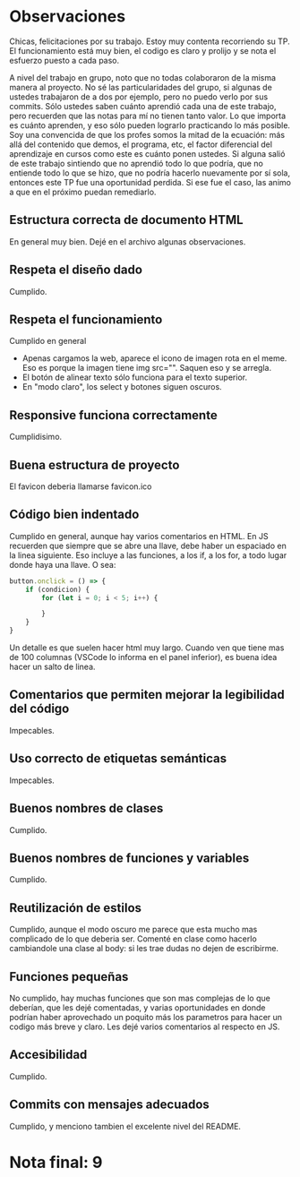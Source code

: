 # Observaciones

Chicas, felicitaciones por su trabajo. Estoy muy contenta recorriendo su TP. El funcionamiento está muy bien, el codigo es claro y prolijo y se nota el esfuerzo puesto a cada paso. 

A nivel del trabajo en grupo, noto que no todas colaboraron de la misma manera al proyecto. No sé las particularidades del grupo, si algunas de ustedes trabajaron de a dos por ejemplo, pero no puedo verlo por sus commits. Sólo ustedes saben cuánto aprendió cada una de este trabajo, pero recuerden que las notas para mí no tienen tanto valor. Lo que importa es cuánto aprenden, y eso sólo pueden lograrlo practicando lo más posible. Soy una convencida de que los profes somos la mitad de la ecuación: más allá del contenido que demos, el programa, etc, el factor diferencial del aprendizaje en cursos como este es cuánto ponen ustedes. Si alguna salió de este trabajo sintiendo que no aprendió todo lo que podría, que no entiende todo lo que se hizo, que no podría hacerlo nuevamente por sí sola, entonces este TP fue una oportunidad perdida. Si ese fue el caso, las animo a que en el próximo puedan remediarlo. 


## Estructura correcta de documento HTML

En general muy bien. Dejé en el archivo algunas observaciones. 

## Respeta el diseño dado

Cumplido. 

## Respeta el funcionamiento

Cumplido en general
- Apenas cargamos la web, aparece el icono de imagen rota en el meme. Eso es porque la imagen tiene img src="". Saquen eso y se arregla. 
- El botón de alinear texto sólo funciona para el texto superior. 
- En "modo claro", los select y botones siguen oscuros. 

## Responsive funciona correctamente

Cumplidisimo. 

## Buena estructura de proyecto

El favicon deberia llamarse favicon.ico

## Código bien indentado

Cumplido en general, aunque hay varios comentarios en HTML. En JS recuerden que siempre que se abre una llave, debe haber un espaciado en la linea siguiente. Eso incluye a las funciones, a los if, a los for, a todo lugar donde haya una llave. O sea:

```js
button.onclick = () => {
    if (condicion) {
        for (let i = 0; i < 5; i++) {

        }
    }
}
```

Un detalle es que suelen hacer html muy largo. Cuando ven que tiene mas de 100 columnas (VSCode lo informa 
en el panel inferior), es buena idea hacer un salto de linea. 

## Comentarios que permiten mejorar la legibilidad del código

Impecables. 

## Uso correcto de etiquetas semánticas

Impecables. 

## Buenos nombres de clases

Cumplido. 

## Buenos nombres de funciones y variables

Cumplido. 

## Reutilización de estilos

Cumplido, aunque el modo oscuro me parece que esta mucho mas complicado de lo que deberia ser. Comenté en clase como hacerlo cambiandole una clase al body: si les trae dudas no dejen de escribirme. 

## Funciones pequeñas

No cumplido, hay muchas funciones que son mas complejas de lo que deberían, que les dejé comentadas, y varias oportunidades en donde podrían haber aprovechado un poquito más los parametros para hacer un codigo más breve y claro. Les dejé varios comentarios al respecto en JS. 

## Accesibilidad

Cumplido.

## Commits con mensajes adecuados

Cumplido, y menciono tambien el excelente nivel del README. 

# Nota final: 9

